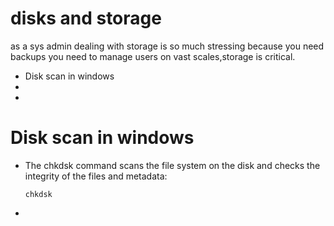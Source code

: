 # disks and storage
as a sys admin dealing with storage is so much stressing because you need backups you need to manage users on vast scales,storage is critical.


<ul>
<li>Disk scan in windows</li>
<li></li>
<li></li>
</ul>

# Disk scan in windows
<ul>
<li>The chkdsk command scans the file system on the disk and checks the integrity of the files and metadata:

    chkdsk

</li>
<li></li>
</ul>